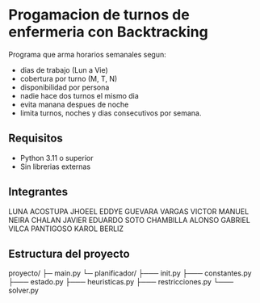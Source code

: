 # Progamacion de turnos de enfermeria con Backtracking

Programa que arma horarios semanales segun:
- dias de trabajo (Lun a Vie)
- cobertura por turno (M, T, N)
- disponibilidad por persona
- nadie hace dos turnos el mismo dia 
- evita manana despues de noche
- limita turnos, noches y dias consecutivos por semana.

## Requisitos
- Python 3.11 o superior
- Sin librerias externas

## Integrantes
LUNA ACOSTUPA JHOEEL EDDYE 
GUEVARA VARGAS VICTOR MANUEL
NEIRA CHALAN JAVIER EDUARDO 
SOTO CHAMBILLA ALONSO GABRIEL 
VILCA PANTIGOSO KAROL BERLIZ

## Estructura del proyecto
proyecto/
├─ main.py
└─ planificador/
├─── init.py
├─── constantes.py
├─── estado.py
├─── heuristicas.py
├─── restricciones.py
└─── solver.py

